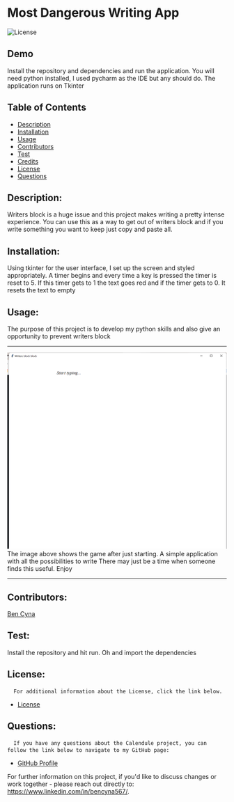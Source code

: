 # Most Dangerous Writing App

![License](https://img.shields.io/badge/License-MIT-blue.svg "License Badge")

## Demo

Install the repository and dependencies and run the application. You will need python installed, I used pycharm as the
IDE but any should do. The application runs on Tkinter

## Table of Contents

- [Description](#description)
- [Installation](#installation)
- [Usage](#usage)
- [Contributors](#contributors)
- [Test](#test)
- [Credits](#credits)
- [License](#license)
- [Questions](#questions)

## Description:

Writers block is a huge issue and this project makes writing a pretty intense experience. You can use this as a way to
get out of writers block and if you write something you want to keep just copy and paste all.

## Installation:

Using tkinter for the user interface, I set up the screen and styled appropriately. A timer begins and every time a key
is pressed the timer is reset to 5. If this timer gets to 1 the text goes red and if the timer gets to 0. It resets the
text to empty

## Usage:

The purpose of this project is to develop my python skills and also give an opportunity to prevent writers block

***
![image of application running in console](./assets/screenshot1.png)  
The image above shows the game after just starting. A simple application with all the possibilities to write
There may just be a time when someone finds this useful. Enjoy

***

## Contributors:

[Ben Cyna](https://github.com/bencyna/)

## Test:

Install the repository and hit run. Oh and import the dependencies

## License:

      For additional information about the License, click the link below.

- [License](https://opensource.org/licenses/MIT)

## Questions:

      If you have any questions about the Calendule project, you can follow the link below to navigate to my GitHub page:

- [GitHub Profile](https://github.com/bencyna)

For further information on this project, if you'd like to discuss changes or work together - please reach out directly
to: https://www.linkedin.com/in/bencyna567/.